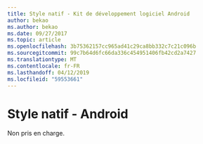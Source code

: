 ```yaml
---
title: Style natif - Kit de développement logiciel Android
author: bekao
ms.author: bekao
ms.date: 09/27/2017
ms.topic: article
ms.openlocfilehash: 3b75362157cc965ad41c29ca8bb332c7c21c096b
ms.sourcegitcommit: 99c7b64d6fc66da336c454951406fb42cd2a7427
ms.translationtype: MT
ms.contentlocale: fr-FR
ms.lasthandoff: 04/12/2019
ms.locfileid: "59553661"
---
```

# <a name="native-styling---android"></a>Style natif - Android

Non pris en charge.